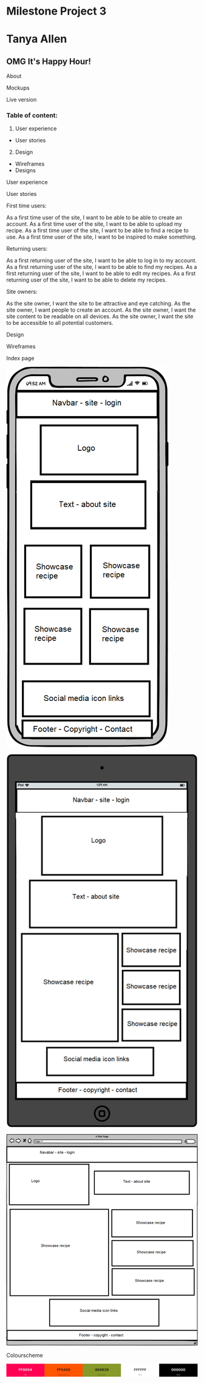 # Milestone Project 3
# Tanya Allen
## OMG It's Happy Hour! 

About

Mockups 

Live version

### Table of content:
1. User experience
  * User stories 
2. Design
  * Wireframes
  * Designs
  

User experience

User stories 

First time users:

As a first time user of the site, I want to be able to be able to create an account.
As a first time user of the site, I want to be able to upload my recipe.
As a first time user of the site, I want to be able to find a recipe to use.
As a first time user of the site, I want to be inspired to make something.

Returning users:

As a first returning user of the site, I want to be able to log in to my account.
As a first returning user of the site, I want to be able to find my recipes.
As a first returning user of the site, I want to be able to edit my recipes.
As a first returning user of the site, I want to be able to delete my recipes.

Site owners: 

As the site owner, I want the site to be attractive and eye catching.
As the site owner, I want people to create an account.
As the site owner, I want the site content to be readable on all devices.
As the site owner, I want the site to be accessible to all potential customers.

Design

Wireframes

Index page

![wireframephone](../docs/imgs/indexwireframe1.png)

![wireframepad](../docs/imgs/indexwireframe2.png)

![wireframedesktop](../docs/imgs/indexwireframe3.png)

Colourscheme

![colourscheme](../docs/imgs/colourscheme.jpg)
